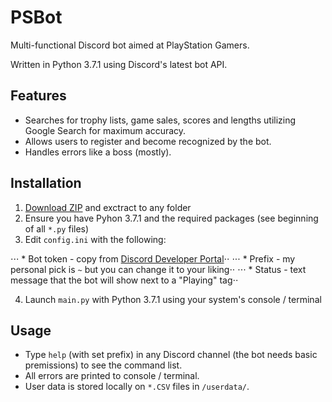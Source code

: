 # PSBot
 Multi-functional Discord bot aimed at PlayStation Gamers.
 
 Written in Python 3.7.1 using Discord's latest bot API.

## Features
* Searches for trophy lists, game sales, scores and lengths utilizing Google Search for maximum accuracy.
* Allows users to register and become recognized by the bot.
* Handles errors like a boss (mostly).

## Installation
1. [Download ZIP](https://github.com/liav22/PSBot/archive/master.zip) and exctract to any folder
2. Ensure you have Pyhon 3.7.1 and the required packages (see beginning of all `*.py` files)
3. Edit `config.ini` with the following:

⋅⋅⋅ * Bot token - copy from [Discord Developer Portal](https://discordapp.com/developers/applications/)⋅⋅
⋅⋅⋅ * Prefix - my personal pick is `~` but you can change it to your liking⋅⋅
⋅⋅⋅ * Status - text message that the bot will show next to a "Playing" tag⋅⋅

4. Launch `main.py` with Python 3.7.1 using your system's console / terminal

## Usage
* Type `help` (with set prefix) in any Discord channel (the bot needs basic premissions) to see the command list.
* All errors are printed to console / terminal.
* User data is stored locally on `*.CSV` files in `/userdata/`.
